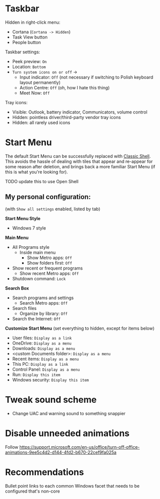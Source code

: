Taskbar
=======
Hidden in right-click menu:
  - Cortana (`Cortana -> Hidden`)
  - Task View button
  - People button

Taskbar settings:
- Peek preview: `On`
- Location: `Bottom`
- `Turn system icons on or off` ->
  - Input indicator: `Off` (not necessary if switching to Polish keyboard layout permanently)
  - Action Centre: `Off` (oh, how I hate this thing)
  - Meet Now: `Off`

Tray icons:
 - Visible: Outlook, battery indicator, Communicators, volume control
 - Hidden: pointless driver/third-party vendor tray icons
 - Hidden: all rarely used icons


Start Menu
==========
The default Start Menu can be successfully replaced with [Classic Shell](http://www.classicshell.net/). This avoids the hassle of dealing with tiles that appear and re-appear for some reason after deletion, and brings back a more familiar Start Menu (if this is what you're looking for).

TODO update this to use Open Shell

My personal configuration:
----------------------------------------------------------------------
(with `Show all settings` enabled, listed by tab)

**Start Menu Style**
  - Windows 7 style
  
**Main Menu**
  - All Programs style
    - Inside main menu
      - Show Metro apps: `Off`
      - Show folders first: `Off`
  - Show recent or frequent programs
    - Show recent Metro apps: `Off`
  - Shutdown command: `Lock`
  
**Search Box**
  - Search programs and settings
    - Search Metro apps: `Off`
  - Search files
    - Organize by library: `Off`
  - Search the Internet: `Off`
  


**Customize Start Menu** (set everything to hidden, except for items below)
  - User files: `Display as a link`
  - OneDrive: `Display as a menu`
  - Downloads: `Display as a menu`
  - \<custom Documents folder\>: `Display as a menu`
  - Recent items: `Display as a menu`
  - This PC: `Display as a link`
  - Control Panel: `Display as a menu`
  - Run: `Display this item`
  - Windows security: `Display this item`

Tweak sound scheme
==================

- Change UAC and warning sound to something snappier

Disable unneeded animations
===========================

Follow https://support.microsoft.com/en-us/office/turn-off-office-animations-9ee5c4d2-d144-4fd2-b670-22cef9fa025a


Recommendations
===============

Bullet point links to each common Windows facet that needs to be configured that's non-core
